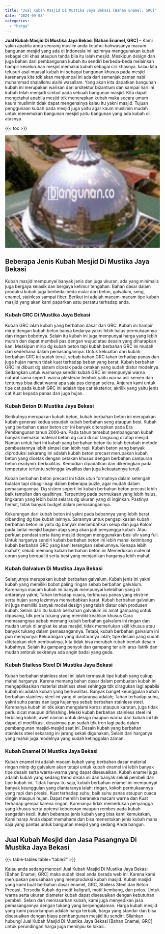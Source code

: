 ```yaml
---
title: "Jual Kubah Masjid Di Mustika Jaya Bekasi [Bahan Enamel, GRC]"
date: "2024-09-03"
categories: 
  - "harga"
---
```


**Jual Kubah Masjid Di Mustika Jaya Bekasi \[Bahan Enamel, GRC\]** – Kami yakin apabila anda seorang muslim anda ketahui bahwasanya macam bangunan mesjid yang ada di Indonesia ini lazimnya menggunakan kubah sebagai ciri khas ataupun tanda bila itu ialah mesjid. Meskipun design dan juga bahan dari pembangunan kubah itu sendiri berbeda-beda melainkan hampir keseluruhan mesjid memakai kubah sebagai ciri khasnya. kalau kita telusuri asal muasal kubah ini sebagai bangunan khusus pada mesjid karenanya kita tdk akan menjumpai ini ada dari semenjak zaman nabi muhammad shalallohu alaihi wasallam. Yang akan kita dapatkan bangunan kubah ini merupakan warisan dari arsitektur bizantium dan sampai hari ini kubah telah menjadi simbol pada sebuah bangunan masjid. Kita dapat mengetahui apabila mesjid tdk menerapkan kubah maka secara umum kaum muslimin tidak dapat mengenalnya kalau itu yakni masjid. Tujuan penggunaan kubah pada mesjid juga yaitu agar kaum muslimin mudah untuk menemukan bangunan mesjid yaitu bangunan yang ada kubah di atasnya.

{{< toc >}}

![Jual Kubah Masjid Di Mustika Jaya Bekasi [Bahan Enamel, GRC]](/images/jual-kubah-masjid-19.png)

## Beberapa Jenis Kubah Mesjid Di Mustika Jaya Bekasi

Kubah masjid mempunyai banyak jenis dan juga ukuran, ada yang minimalis juga bergaya kelasik dan bergaya ketimur tengahan. Bahan dasar dalam produksi kubah juga berbeda-beda mulai dari beton, galvalum, seng, enamel, stainless sampai fiber. Berikut ini adalah macam-macam tipe kubah masjid yang akan kami paparkan satu persatu terhadap anda.

### Kubah GRC Di Mustika Jaya Bekasi

Kubah GRC ialah kubah yang berbahan dasar dari GRC. Kubah ini hampir mirip dengan kubah beton hanya bedanya yakni lebih halus permukaannya dan ringan bobotnya. Selain itu kubah ini juga mempunyai harga yang lebih murah dan dapat membeli pas dengan wujud atau desain yang diharapkan kan. Meskipun mirip dg kubah beton tapi kubah berbahan GRC ini mudah dan sederhana dalam pemasangannya. Untuk kekuatan dari kubah berbahan GRC ini sudah teruji, sebab bahan GRC tahan terhadap panas dan juga hujan namun tidak kuat terhadap beban yang berat. Kubah berbahan GRC ini dibuat dg sistem dicetak pada cetakan yang sudah diatur modelnya. Sedangkan untuk warnanya sendiri kubah GRC ini mempunyai warna natural sama seperti warna plesteran tembok yaitu warna asli semen dan tentunya bisa dicat warna apa saja pas dengan selera. Anjuran kami untuk tipe cat pada kubah GRC ini adalah tipe cat eksterior, akrilik yang yaitu jenis cat Kuat kepada panas dan juga hujan.

### Kubah Beton Di Mustika Jaya Bekasi

Berikutnya merupakan kubah beton, kubah berbahan beton ini merupakan kubah generasi kedua sesudah kubah berbahan seng ataupun besi. Kubah yang berbahan dasar beton cor ini banyak diterapkan pada Era Pembangunan tahun 2000-an. Pada tahun tersebut pembangunan kubah banyak memakai material beton dg cara di cor langsung di atap mesjid. Namun untuk hari ini kubah yang berbahan beton itu telah berubah metode pembuatannya lebih simpel dan lebih rapi. Kubah beton yang banyak diproduksi sekarang ini adalah kubah beton precast merupakan kubah beton yang dicetak dengan cetakan khusus dengan berbahan campuran beton readymix berkualitas. Kemudian dipadatkan dan dikeringkan pada temperatur tertentu sehingga kwalitas dan juga kekuatannya teruji.

Kubah berbahan beton precast ini tidak utuh formatnya dalam setengah bulatan tapi dibagi-bagi dalam beberapa puzle, agar mudah dalam pemasangannya. Dg sistem seperti ini kubah berbahan beton precast lebih baik tampilan dan qualitinya. Terpenting pada permukaan yang lebih halus, lingkaran yang lebih bulat selaras dg ukuran yang di inginkan. Pastinya hemat, tidak banyak budget dalam pemasangannya.

Kekurangan dari kubah beton ini yakni pada bebannya yang lebih berat dibanding dg tipe kubah lainnya. Sarannya untuk pengaplikasian kubah berbahan beton ini yaitu dg banyak menambahkan selup dan juga Kolom pada lantai mesjid bagian atap yang akan jadi penyangga kubah. Atau perkuat pondasi serta tiang mesjid dengan menggunakan besi ulir yang full. Untuk harganya sendiri kubah berbahan beton ini lebih mahal ketimbang kubah berbahan GRC yang kami terangkan sebelumnya. Kenapa lebih mahal?, sebab memang kubah berbahan beton ini Memerlukan material coran yang berqualiti serta besi yang menjadikan harganya lebih mahal.

### Kubah Galvalum Di Mustika Jaya Bekasi

Selanjutnya merupakan kubah berbahan galvalum. Kubah jenis ini yakni kubah yang memiliki bobot paling ringan sebab berbahan galvalum. Karenanya macam kubah ini banyak mempunyai kelebihan yang di antaranya yakni; Tahan terhadap cuaca, terkhusus panas yang ekstrim serta hujan yang lazimnya menyebabkan karat. Kubah berbahan galvalum ini juga memiliki banyak model design yang telah diatur oleh produsen kubah. Selain dari itu kubah berbahan galvalum ini amat gampang untuk dipasang, tdk perlu tukang yang memiliki keahlian khusus Cara memasangnya sebab memang kubah berbahan galvalum ini ringan dan mudah untuk di angkat ke atas masjid, tidak memerlukan skill khusus atau banyak tukang dalam pemasangannya. Tetapi, kubah berbahan galvalum ini pun mempunyai Kekurangan yang diantaranya ialah; tipe desain yang sudah ditetapkan oleh pembuatnya, kita tidak bisa merubah rubah bentuk desain kubahnya. Selain itu gampang penyok dan gampang ter aliri arus listrik dan mudah ambruk sekiranya ada angin badai yang gede.

### Kubah Stailess Steel Di Mustika Jaya Bekasi

Kubah berbahan stainless steel ini ialah termasuk tipe kubah yang cukup mahal harganya. Karena memang bahan dasar dalam pembuatan kubah ini mengaplikasikan material stainless steel sehingga tdk diragukan lagi apabila kubah ini adalah kubah yang berkwalitas. Banyak banget keunggulan kubah berbahan stainless steel ini yang di antaranya adalah; Tahan terhadap suhu, yakni suhu panas dan juga hujannya sebab berbahan stainless steel. Karenanya kubah ini tdk akan mengalami korosi ataupun karatan, juga tidak perlu dicat maupun difinishing. Meski kubah berbahan stainless steel ini terbilang kokoh, awet namun untuk design maupun warna dari kubah ini tdk dapat di modifikasi, desainnya pun sudah tdk tren lagi pada dalam pembangunan masjid-mesjid saat ini. Desain kubah yang berbahan stainless steel sekarang ini jarang sekali digunakan, Selain dari harganya yang mahal juga modelnya yang sudah ketinggalan zaman.

### Kubah Enamel Di Mustika Jaya Bekasi

Kubah enamel ini adalah macam kubah yang berbahan dasar material ringan mirip dg galvalum akan tetapi untuk kubah enamel ini lebih banyak tipe desain serta warna-warna yang dapat disesuaikan. Kubah enamel juga adalah kubah yang sedang trend dikala ini dan banyak sekali pembeli dari tipe kubah ini. Tidak hanya itu saja, kubah berbahan enamel ini mempunyai banyak keunggulan yang diantaranya ialah; ringan, kokoh permukaannya yang rapi dan presisi, Kuat terhadap suhu, baik suhu panas ataupun cuaca dingin maupun hujan. Dapat memilih beraneka macam warna dan Kuat terhadap gempa karena ringan. Karenanya tidak memerlukan penyangga yang khusus serta potensi kebocoran maupun rembes pada kubah sangatlah kecil. Itulah beberapa jenis kubah yang bisa kami kemukakan, Kami harap Anda dapat memahami dan bisa menentukan jenis kubah mana saja yang pantas untuk bangunan mesjid yang sedang Anda bangun.

## Jual Kubah Mesjid dan Jasa Pasangnya Di Mustika Jaya Bekasi

{{< table-tables table="table2" >}}

Kalau anda sedang mencari Jual Kubah Masjid Di Mustika Jaya Bekasi \[Bahan Enamel, GRC\] maka sudah ideal anda berada web ini. Karena kami merupakan perusahaan yang memproduksi kubah masjid. Kubah masjid yang kami buat berbahan dasar enamel, GRC, Stailess Steel dan Beton Precast. Tersedia Kubah dg motif kaligrafi, motif kembang, dan polos. Untuk warna serta ukuran diameter kubah dapat disesuaikan dengan kebutuhan pembeli. Selain dari memasarkan kubah, kami juga menyedikan jasa pemasangannya dengan tukang yang berpengalaman. Harga kubah mesjid yang kami pasarkanpun adalah harga terbaik, harga yang standar dan bisa disesuaikan dengan biaya pembangunan mesjid itu sendiri. Silahkan hubungi Jual Kubah Masjid Di Mustika Jaya Bekasi \[Bahan Enamel, GRC\] untuk perundingan harga juga meninjau ke lokasi.
